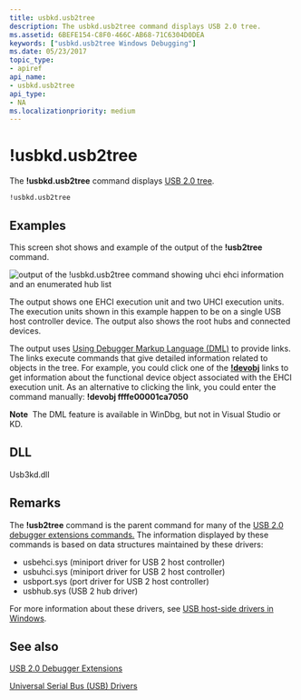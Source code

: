 ```yaml
---
title: usbkd.usb2tree
description: The usbkd.usb2tree command displays USB 2.0 tree.
ms.assetid: 6BEFE154-C8F0-466C-AB68-71C6304D0DEA
keywords: ["usbkd.usb2tree Windows Debugging"]
ms.date: 05/23/2017
topic_type:
- apiref
api_name:
- usbkd.usb2tree
api_type:
- NA
ms.localizationpriority: medium
---
```


# !usbkd.usb2tree


The **!usbkd.usb2tree** command displays [USB 2.0 tree](usb-2-0-extensions.md#usb-2-tree).

```dbgcmd
!usbkd.usb2tree
```

## <span id="Examples"></span><span id="examples"></span><span id="EXAMPLES"></span>Examples


This screen shot shows and example of the output of the **!usb2tree** command.

![output of the !usbkd.usb2tree command showing uhci ehci information and an enumerated hub list](images/usb2tree01.png)

The output shows one EHCI execution unit and two UHCI execution units. The execution units shown in this example happen to be on a single USB host controller device. The output also shows the root hubs and connected devices.

The output uses [Using Debugger Markup Language (DML)](debugger-markup-language-commands.md) to provide links. The links execute commands that give detailed information related to objects in the tree. For example, you could click one of the [**!devobj**](-devobj.md) links to get information about the functional device object associated with the EHCI execution unit. As an alternative to clicking the link, you could enter the command manually: **!devobj ffffe00001ca7050**

**Note**  The DML feature is available in WinDbg, but not in Visual Studio or KD.

 

## <span id="DLL"></span><span id="dll"></span>DLL


Usb3kd.dll

Remarks
-------

The **!usb2tree** command is the parent command for many of the [USB 2.0 debugger extensions commands.](usb-2-0-extensions.md) The information displayed by these commands is based on data structures maintained by these drivers:

-   usbehci.sys (miniport driver for USB 2 host controller)
-   usbuhci.sys (miniport driver for USB 2 host controller)
-   usbport.sys (port driver for USB 2 host controller)
-   usbhub.sys (USB 2 hub driver)

For more information about these drivers, see [USB host-side drivers in Windows](../usbcon/usb-3-0-driver-stack-architecture.md).

## <span id="see_also"></span>See also


[USB 2.0 Debugger Extensions](usb-2-0-extensions.md)

[Universal Serial Bus (USB) Drivers](../usbcon/index.md)

 


